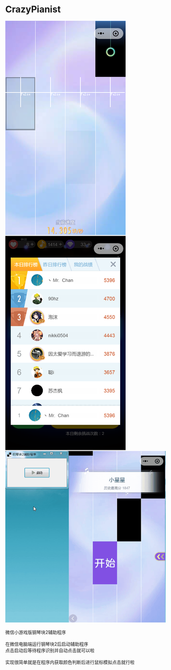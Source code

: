 ﻿# CrazyPianist
![](https://github.com/csa/CrazyPianist/blob/master/Img/Score.png)
![](https://github.com/csa/CrazyPianist/blob/master/Img/Rank.png)
![](https://github.com/csa/CrazyPianist/blob/master/Img/Speed.gif)<br><br>
微信小游戏版钢琴块2辅助程序<br><br>
在微信电脑端运行钢琴块2后启动辅助程序<br>
点击启动后等待程序识别并自动点击就可以啦<br><br>
实现很简单就是在程序内获取颜色判断后进行鼠标模拟点击就行啦<br>
